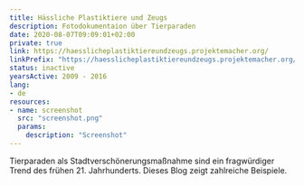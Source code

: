 ```yaml
---
title: Hässliche Plastiktiere und Zeugs
description: Fotodokumentaion über Tierparaden
date: 2020-08-07T09:09:01+02:00
private: true
link: https://haesslicheplastiktiereundzeugs.projektemacher.org/
linkPrefix: "https://haesslicheplastiktiereundzeugs.projektemacher.org/post/"
status: inactive
yearsActive: 2009 - 2016
lang:
- de
resources:
- name: screenshot
  src: "screenshot.png"
  params:
    description: "Screenshot"
---
```

Tierparaden als Stadtverschönerungsmaßnahme sind ein fragwürdiger Trend des frühen 21. Jahrhunderts. Dieses Blog zeigt zahlreiche Beispiele.
